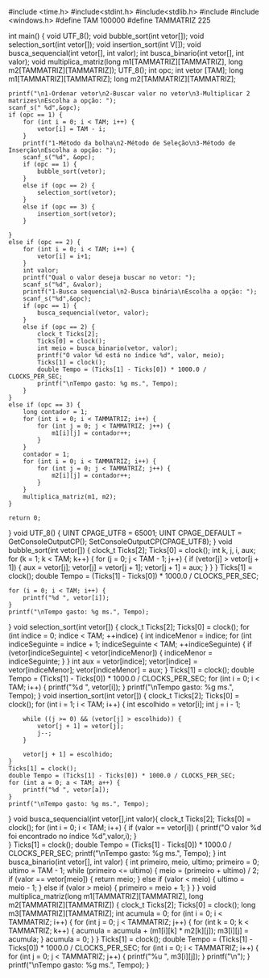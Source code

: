 #include <time.h>
#include<stdint.h>
#include<stdlib.h>
#include <iostream>
#include <windows.h>
#define TAM 100000
#define TAMMATRIZ 225


int main()
{
	void UTF_8();
	void bubble_sort(int vetor[]);
	void selection_sort(int vetor[]);
	void insertion_sort(int V[]);
	void busca_sequencial(int vetor[], int valor);
	int busca_binario(int vetor[], int valor);
	void multiplica_matriz(long m1[TAMMATRIZ][TAMMATRIZ], long m2[TAMMATRIZ][TAMMATRIZ]);
	UTF_8();
	int opc;
	int vetor [TAM];
	long m1[TAMMATRIZ][TAMMATRIZ];
	long m2[TAMMATRIZ][TAMMATRIZ];

	printf("\n1-Ordenar vetor\n2-Buscar valor no vetor\n3-Multiplicar 2 matrizes\nEscolha a opção: ");
	scanf_s(" %d",&opc);
	if (opc == 1) {
		for (int i = 0; i < TAM; i++) {
			vetor[i] = TAM - i;
		}
		printf("1-Método da bolha\n2-Método de Seleção\n3-Método de Inserção\nEscolha a opção: ");
		scanf_s("%d", &opc);
		if (opc == 1) {	
			bubble_sort(vetor);	
		}
		else if (opc == 2) {
			selection_sort(vetor);	
		}
		else if (opc == 3) {
			insertion_sort(vetor);
		}

	}
	else if (opc == 2) {
		for (int i = 0; i < TAM; i++) {
			vetor[i] = i+1;
		}
		int valor;
		printf("Qual o valor deseja buscar no vetor: ");
		scanf_s("%d", &valor);
		printf("1-Busca sequencial\n2-Busca binária\nEscolha a opção: ");
		scanf_s("%d",&opc);
		if (opc == 1) {
			busca_sequencial(vetor, valor);
		}
		else if (opc == 2) {
			clock_t Ticks[2];
			Ticks[0] = clock();
			int meio = busca_binario(vetor, valor);
			printf("O valor %d está no índice %d", valor, meio);
			Ticks[1] = clock();
			double Tempo = (Ticks[1] - Ticks[0]) * 1000.0 / CLOCKS_PER_SEC;
			printf("\nTempo gasto: %g ms.", Tempo);
		}
	}
	else if (opc == 3) {
		long contador = 1;
		for (int i = 0; i < TAMMATRIZ; i++) {
			for (int j = 0; j < TAMMATRIZ; j++) {
				m1[i][j] = contador++;
			}
		}
		contador = 1;
		for (int i = 0; i < TAMMATRIZ; i++) {
			for (int j = 0; j < TAMMATRIZ; j++) {
				m2[i][j] = contador++;
			}
		}
		multiplica_matriz(m1, m2);
	}
	
	return 0;
}
void UTF_8() {
	UINT CPAGE_UTF8 = 65001;
	UINT CPAGE_DEFAULT = GetConsoleOutputCP();
	SetConsoleOutputCP(CPAGE_UTF8);
}
void bubble_sort(int vetor[]) {
	clock_t Ticks[2];
	Ticks[0] = clock();
	int k, j, i, aux;
	for (k = 1; k < TAM; k++) {
		for (j = 0; j < TAM - 1; j++) {
			if (vetor[j] > vetor[j + 1]) {
				aux = vetor[j];
				vetor[j] = vetor[j + 1];
				vetor[j + 1] = aux;
			}
		}
	}
	Ticks[1] = clock();
	double Tempo = (Ticks[1] - Ticks[0]) * 1000.0 / CLOCKS_PER_SEC;
	
	for (i = 0; i < TAM; i++) {
		printf("%d ", vetor[i]);
	}
	printf("\nTempo gasto: %g ms.", Tempo);
}
void selection_sort(int vetor[]) {
	clock_t Ticks[2];
	Ticks[0] = clock();
	for (int indice = 0; indice < TAM; ++indice) {
		int indiceMenor = indice;
		for (int indiceSeguinte = indice + 1; indiceSeguinte < TAM; ++indiceSeguinte) {
			if (vetor[indiceSeguinte] < vetor[indiceMenor]) {
				indiceMenor = indiceSeguinte;
			}
		}
		int aux = vetor[indice];
		vetor[indice] = vetor[indiceMenor];
		vetor[indiceMenor] = aux;
	}
	Ticks[1] = clock();
	double Tempo = (Ticks[1] - Ticks[0]) * 1000.0 / CLOCKS_PER_SEC;
	for (int i = 0; i < TAM; i++) {
		printf("%d ", vetor[i]);
	}
	printf("\nTempo gasto: %g ms.", Tempo);
}
void insertion_sort(int vetor[]) {
	clock_t Ticks[2];
	Ticks[0] = clock();
	for (int i = 1; i < TAM; i++) {
		int escolhido = vetor[i];
		int j = i - 1;

		while ((j >= 0) && (vetor[j] > escolhido)) {
			vetor[j + 1] = vetor[j];
			j--;
		}

		vetor[j + 1] = escolhido;
	}
	Ticks[1] = clock();
	double Tempo = (Ticks[1] - Ticks[0]) * 1000.0 / CLOCKS_PER_SEC;
	for (int a = 0; a < TAM; a++) {
		printf("%d ", vetor[a]);
	}
	printf("\nTempo gasto: %g ms.", Tempo);
}
void busca_sequencial(int vetor[],int valor){
	clock_t Ticks[2];
	Ticks[0] = clock();
	for (int i = 0; i < TAM; i++) {
		if (valor == vetor[i]) {
			printf("O valor %d foi encontrado no índice %d",valor,i);
		}	
	}
	Ticks[1] = clock();
	double Tempo = (Ticks[1] - Ticks[0]) * 1000.0 / CLOCKS_PER_SEC;
	printf("\nTempo gasto: %g ms.", Tempo);
}
int busca_binario(int vetor[], int valor) {
	int primeiro, meio, ultimo;
	primeiro = 0;
	ultimo = TAM - 1;
	while (primeiro <= ultimo) {
		meio = (primeiro + ultimo) / 2;
		if (valor == vetor[meio]) {
			return meio;
		}
		else if (valor < meio) {
			ultimo = meio - 1;
		}
		else if (valor > meio) {
			primeiro = meio + 1;
		}
	}
}
void multiplica_matriz(long m1[TAMMATRIZ][TAMMATRIZ], long m2[TAMMATRIZ][TAMMATRIZ]) {
	clock_t Ticks[2];
	Ticks[0] = clock();
	long m3[TAMMATRIZ][TAMMATRIZ];
	int acumula = 0;
	for (int i = 0; i < TAMMATRIZ; i++) {
		for (int j = 0; j < TAMMATRIZ; j++) {
			for (int k = 0; k < TAMMATRIZ; k++) {
				acumula = acumula + (m1[i][k] * m2[k][j]);
				m3[i][j] = acumula;
			}
			acumula = 0;
		}
	}
	Ticks[1] = clock();
	double Tempo = (Ticks[1] - Ticks[0]) * 1000.0 / CLOCKS_PER_SEC;
	for (int i = 0; i < TAMMATRIZ; i++) {
		for (int j = 0; j < TAMMATRIZ; j++) {
			printf("%u ", m3[i][j]);
		}
		printf("\n");
	}
	printf("\nTempo gasto: %g ms.", Tempo);
}
